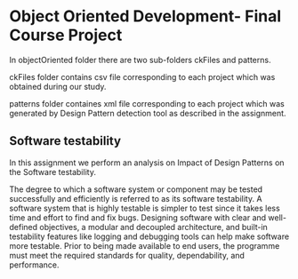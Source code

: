 
# Object Oriented Development- Final Course Project


In objectOriented folder there are two sub-folders ckFiles and patterns.

ckFiles folder contains csv file corresponding to each project which was obtained during our study.

patterns folder containes xml file corresponding to each project which was generated by Design Pattern detection tool as described in the assignment.



## Software testability

In this assignment we perform an analysis on Impact of Design Patterns on the Software testability.

The degree to which a software system or component may be tested successfully and efficiently is referred to as its software testability. A software system that is highly testable is simpler to test since it takes less time and effort to find and fix bugs. Designing software with clear and well-defined objectives, a modular and decoupled architecture, and built-in testability features like logging and debugging tools can help make software more testable. Prior to being made available to end users, the programme must meet the required standards for quality, dependability, and performance.
